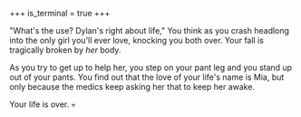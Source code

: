 +++
is_terminal = true
+++

"What's the use? Dylan's right about life," You think as you crash
headlong into the only girl you'll ever love, knocking you both over.
Your fall is tragically broken by *her* body.

As you try to get up to help her, you step on your pant leg and you
stand up out of your pants. You find out that the love of your life's
name is Mia, but only because the medics keep asking her that to keep
her awake.

Your life is over. :skull:
